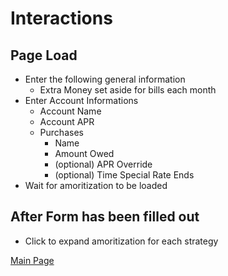 #  Interactions

## Page Load
- Enter the following general information
  - Extra Money set aside for bills each month
- Enter Account Informations
  - Account Name
  - Account APR
  - Purchases
    - Name
    - Amount Owed
    - (optional) APR Override
    - (optional) Time Special Rate Ends
- Wait for amoritization to be loaded

## After Form has been filled out
- Click to expand amoritization for each strategy

[Main Page](../docs.md)
